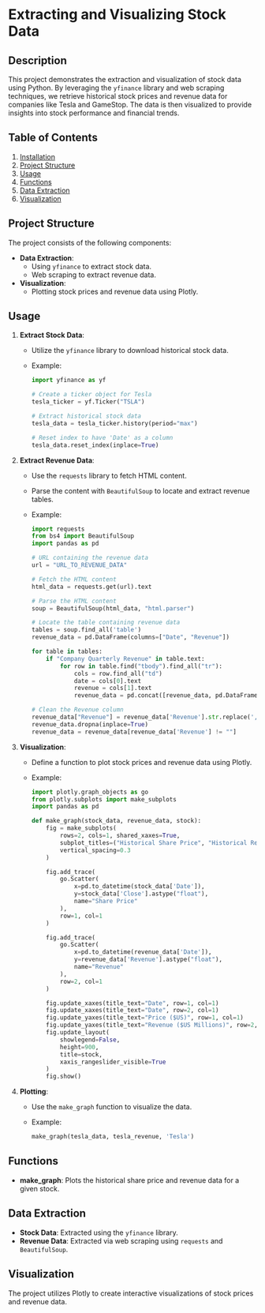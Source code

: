 # Extracting and Visualizing Stock Data

## Description

This project demonstrates the extraction and visualization of stock data using Python. By leveraging the `yfinance` library and web scraping techniques, we retrieve historical stock prices and revenue data for companies like Tesla and GameStop. The data is then visualized to provide insights into stock performance and financial trends.

## Table of Contents

1. [Installation](#installation)
2. [Project Structure](#project-structure)
3. [Usage](#usage)
4. [Functions](#functions)
5. [Data Extraction](#data-extraction)
6. [Visualization](#visualization)

## Project Structure

The project consists of the following components:

- **Data Extraction**:
  - Using `yfinance` to extract stock data.
  - Web scraping to extract revenue data.
- **Visualization**:
  - Plotting stock prices and revenue data using Plotly.

## Usage

1. **Extract Stock Data**:
   - Utilize the `yfinance` library to download historical stock data.
   - Example:

     ```python
     import yfinance as yf

     # Create a ticker object for Tesla
     tesla_ticker = yf.Ticker("TSLA")

     # Extract historical stock data
     tesla_data = tesla_ticker.history(period="max")

     # Reset index to have 'Date' as a column
     tesla_data.reset_index(inplace=True)
     ```

2. **Extract Revenue Data**:
   - Use the `requests` library to fetch HTML content.
   - Parse the content with `BeautifulSoup` to locate and extract revenue tables.
   - Example:

     ```python
     import requests
     from bs4 import BeautifulSoup
     import pandas as pd

     # URL containing the revenue data
     url = "URL_TO_REVENUE_DATA"

     # Fetch the HTML content
     html_data = requests.get(url).text

     # Parse the HTML content
     soup = BeautifulSoup(html_data, "html.parser")

     # Locate the table containing revenue data
     tables = soup.find_all('table')
     revenue_data = pd.DataFrame(columns=["Date", "Revenue"])

     for table in tables:
         if "Company Quarterly Revenue" in table.text:
             for row in table.find("tbody").find_all("tr"):
                 cols = row.find_all("td")
                 date = cols[0].text
                 revenue = cols[1].text
                 revenue_data = pd.concat([revenue_data, pd.DataFrame({"Date": [date], "Revenue": [revenue]})], ignore_index=True)

     # Clean the Revenue column
     revenue_data["Revenue"] = revenue_data['Revenue'].str.replace(',|\$',"", regex=True)
     revenue_data.dropna(inplace=True)
     revenue_data = revenue_data[revenue_data['Revenue'] != ""]
     ```

3. **Visualization**:
   - Define a function to plot stock prices and revenue data using Plotly.
   - Example:

     ```python
     import plotly.graph_objects as go
     from plotly.subplots import make_subplots
     import pandas as pd

     def make_graph(stock_data, revenue_data, stock):
         fig = make_subplots(
             rows=2, cols=1, shared_xaxes=True,
             subplot_titles=("Historical Share Price", "Historical Revenue"),
             vertical_spacing=0.3
         )

         fig.add_trace(
             go.Scatter(
                 x=pd.to_datetime(stock_data['Date']),
                 y=stock_data['Close'].astype("float"),
                 name="Share Price"
             ),
             row=1, col=1
         )

         fig.add_trace(
             go.Scatter(
                 x=pd.to_datetime(revenue_data['Date']),
                 y=revenue_data['Revenue'].astype("float"),
                 name="Revenue"
             ),
             row=2, col=1
         )

         fig.update_xaxes(title_text="Date", row=1, col=1)
         fig.update_xaxes(title_text="Date", row=2, col=1)
         fig.update_yaxes(title_text="Price ($US)", row=1, col=1)
         fig.update_yaxes(title_text="Revenue ($US Millions)", row=2, col=1)
         fig.update_layout(
             showlegend=False,
             height=900,
             title=stock,
             xaxis_rangeslider_visible=True
         )
         fig.show()
     ```

4. **Plotting**:
   - Use the `make_graph` function to visualize the data.
   - Example:

     ```python
     make_graph(tesla_data, tesla_revenue, 'Tesla')
     ```

## Functions

- **make_graph**: Plots the historical share price and revenue data for a given stock.

## Data Extraction

- **Stock Data**: Extracted using the `yfinance` library.
- **Revenue Data**: Extracted via web scraping using `requests` and `BeautifulSoup`.

## Visualization

The project utilizes Plotly to create interactive visualizations of stock prices and revenue data.
